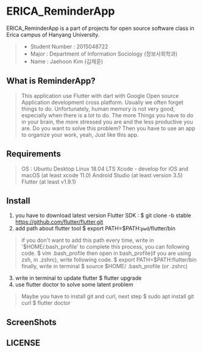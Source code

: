# ERICA_ReminderApp

ERICA_ReminderApp is a part of projects for open source software class in Erica campus of Hanyang University.
>
> - Student Number : 2015048722
> - Major : Department of Information Sociology (정보사회학과)
> - Name : Jaehoon Kim (김재훈)

## What is ReminderApp?
> This application use Flutter with dart with Google Open source Application development cross platform.
Usually we often forget things to do. Unfortunately, human memory is not very good, especially when there is a lot to do.
The more Things you have to do in your brain, the more stressed you are and the less productive you are. 
Do you want to solve this problem? Then you have to use an app to organize your work, yeah, Just like this app.

## Requirements
> OS : Ubuntu Desktop Linux 18.04 LTS
> Xcode - develop for iOS and macOS (at least xcode 11.0)
> Android Studio (at least version 3.5)
> Flutter (at least v1.9.1)

## Install
1. you have to download latest version Flutter SDK :
    $ git clone -b stable https://github.com/flutter/flutter.git
2. add path about flutter tool
    $ export PATH=$PATH:`pwd`/flutter/bin
> if you don't want to add this path every time, write in '$HOME/.bash_profile'
> to complete this process, you can following code.
    $ vim .bash_profile
> then open in bash_profile(if you are using zsh, in .zshrc), write following code.
    $ export PATH=$PATH:flutter/bin
> finally, write in terminal
    $ source $HOME/ .bash_profile (or .zshrc)
3. write in terminal to update flutter
    $ flutter upgrade
4. use flutter doctor to solve some latent problem
> Maybe you have to install git and curl, next step
    $ sudo apt install git curl
    $ flutter doctor


## ScreenShots


## LICENSE
